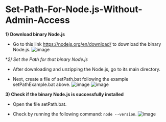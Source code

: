 # Set-Path-For-Node.js-Without-Admin-Access
**1) Download binary Node.js** 

+ Go to this link https://nodejs.org/en/download/ to download the binary Node.js.
![image](https://user-images.githubusercontent.com/90328373/177261672-452bd4d5-4f89-4b7f-9bb3-345f3b8a288b.png)

**2) Set the Path for that binary Node.js*

+ After downloading and unzipping the Node.js, go to its main directory.

+ Next, create a file of setPath.bat following the example setPathExample.bat above.
![image](https://user-images.githubusercontent.com/90328373/177261962-13561e0e-02f4-4074-bba5-d2a41caf5ffd.png)
![image](https://user-images.githubusercontent.com/90328373/177262235-5c440f57-ec22-49f2-9b5e-94eb4ef194b7.png)

**3) Check if the binary Node.js is successfully installed**

+ Open the file setPath.bat.

+ Check by running the following command: `node --version`.
![image](https://user-images.githubusercontent.com/90328373/177262640-663868e3-6176-44bb-8f47-c9b896142c49.png)

